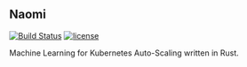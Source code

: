 ## Naomi
[![Build Status](https://travis-ci.org/imamdigmi/naomi.svg?branch=master)](https://travis-ci.org/imamdigmi/naomi)
[![license](https://img.shields.io/github/license/mashape/apistatus.svg)](https://github.com/imamdigmi/naomi/blob/master/LICENSE)

Machine Learning for Kubernetes Auto-Scaling written in Rust.
